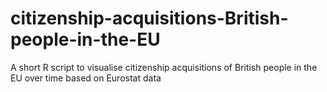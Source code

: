 # citizenship-acquisitions-British-people-in-the-EU
A short R script to visualise citizenship acquisitions of British people in the EU over time based on Eurostat data
